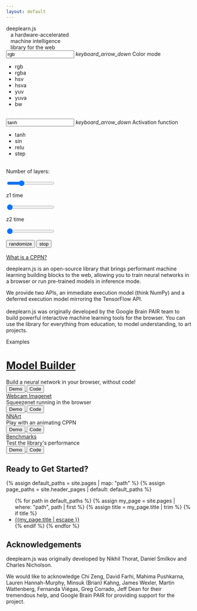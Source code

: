 ```yaml
---
layout: default
---
```

<!-- Copyright 2017 Google Inc. All Rights Reserved.

Licensed under the Apache License, Version 2.0 (the "License");
you may not use this file except in compliance with the License.
You may obtain a copy of the License at

    http://www.apache.org/licenses/LICENSE-2.0

Unless required by applicable law or agreed to in writing, software
distributed under the License is distributed on an "AS IS" BASIS,
WITHOUT WARRANTIES OR CONDITIONS OF ANY KIND, either express or implied.
See the License for the specific language governing permissions and
limitations under the License.
==============================================================================-->
<!-- CPPN Demo Banner -->
<div class="banner-cover" id='banner'>
  <canvas id="inference"></canvas>
  <div class="mdl-grid banner">
    <div class="mdl-layout-spacer mdl-cell--hide-tablet mdl-cell--hide-phone"></div>
    <div class="mdl-cell mdl-cell--6-col mdl-cell--8-col-tablet mdl-cell--4-col-phone banner-text">
      <div class="mdl-typography--display-4">deeplearn.js</div>
      <div class="mdl-typography--display-1" style="margin-left: 12px;">
        a hardware-accelerated <br/>
        machine intelligence<br/>
        library for the web
      </div>
    </div>
    <div class="mdl-layout-spacer  mdl-cell--hide-tablet mdl-cell--hide-phone"></div>
    <div class="mdl-cell mdl-cell--3-col mdl-cell--8-col-tablet mdl-cell--4-col-phone cppn-controls">
      <div class="mdl-textfield mdl-js-textfield mdl-textfield--floating-label getmdl-select getmdl-select__fix-height">
        <input class="mdl-textfield__input" type="text" id="colormode" value="rgb" readonly tabIndex="-1">
        <label for="colormode">
          <i class="mdl-icon-toggle__label material-icons">keyboard_arrow_down</i>
        </label>
        <label for="colormode" class="mdl-textfield__label">Color mode</label>
        <ul for="colormode" class="mdl-menu mdl-menu--bottom-left mdl-js-menu" id="color-selector">
          <li class="mdl-menu__item" data-val="rgb">rgb</li>
          <li class="mdl-menu__item" data-val="rgba">rgba</li>
          <li class="mdl-menu__item" data-val="hsv">hsv</li>
          <li class="mdl-menu__item" data-val="hsva">hsva</li>
          <li class="mdl-menu__item" data-val="yuv">yuv</li>
          <li class="mdl-menu__item" data-val="yuva">yuva</li>
          <li class="mdl-menu__item" data-val="bw">bw</li>
        </ul>
      </div>
      <br>
      <div class="mdl-textfield mdl-js-textfield mdl-textfield--floating-label getmdl-select getmdl-select__fix-height">
        <input class="mdl-textfield__input" type="text" id="activation-fn" value="tanh" readonly tabIndex="-1">
        <label for="activation-fn">
          <i class="mdl-icon-toggle__label material-icons">keyboard_arrow_down</i>
        </label>
        <label for="activation-fn" class="mdl-textfield__label">Activation function</label>
        <ul for="activation-fn" class="mdl-menu mdl-menu--bottom-left mdl-js-menu" id="activation-selector">
          <li class="mdl-menu__item" data-val="tanh">tanh</li>
          <li class="mdl-menu__item" data-val="sin">sin</li>
          <li class="mdl-menu__item" data-val="relu">relu</li>
          <li class="mdl-menu__item" data-val="step">step</li>
        </ul>
      </div>
      <br>
      <div>Number of layers:
        <div id="layers-count" style="display: inline-block"></div>
      </div>
      <p style="width:200px">
        <input class="mdl-slider mdl-js-slider" type="range" min="0" max="7" value="2" tabindex="1" id="layers-slider">
      </p>
      <div>z1 time</div>
      <p style="width:200px">
        <input class="mdl-slider mdl-js-slider" type="range" min="1" max="100" value="1" tabindex="2" id="z1-slider">
      </p>
      <div>z2 time</div>
      <p style="width:200px">
        <input class="mdl-slider mdl-js-slider" type="range" min="1" max="100" value="1" tabindex="3" id="z2-slider">
      </p>
      <button class="mdl-button mdl-js-button mdl-button--raised mdl-js-ripple-effect mdl-button--accent" type="button" id="random">randomize</button>
      <button class="mdl-button mdl-js-button mdl-button--raised mdl-js-ripple-effect mdl-button--accent" type="button" id="toggle">stop</button>
      <br><br>
      <a href="http://blog.otoro.net/2016/03/25/generating-abstract-patterns-with-tensorflow/" target="_blank">What is a CPPN?</a>
      <div id="disabled-demo-overlay" style="display: none">
        <div id="disabled-demo">Unfortunately you do not have a WebGL-enabled device so you cannot see this demo.</div>
      </div>
    </div>
    <div class="mdl-layout-spacer"></div>
  </div>
</div>
<!-- Introduction Section -->
<div class= "mdl-grid intro-text">
  <div class="mdl-layout-spacer mdl-cell--hide-tablet mdl-cell--hide-phone"></div>
  <div class= "mdl-cell mdl-cell--5-col mdl-cell--8-col-tablet mdl-cell-4-col-phone">
    <p class='intro-headline mdl-typography--headline'><span class="deeplearn-shine">deeplearn.js</span> is an open-source library that brings performant machine learning building blocks to the web, allowing you to train neural networks in a browser or run pre-trained models in inference mode.</p>
  </div>
  <div class="mdl-layout-spacer mdl-cell--hide-tablet mdl-cell--hide-phone"></div>
  <div class= "intro-text mdl-cell mdl-cell--4-col mdl-cell--8-col-tablet mdl-cell-4-col-phone">
    <p class='intro-body mdl-typography--body-1'>We provide two APIs, an
    <span class="deeplearn-shine">immediate execution model</span> (think NumPy)
    and a <span class="deeplearn-shine">deferred execution model</span>
    mirroring the TensorFlow API.<br><br><span class="deeplearn-shine">deeplearn.js</span>
    was originally developed by the Google Brain PAIR team to build powerful
    interactive machine learning tools for the browser. You can use the library
    for everything from education, to model understanding, to art projects.</p>
  </div>
  <div class="mdl-layout-spacer mdl-cell--hide-tablet mdl-cell--hide-phone"></div>
</div>
<!-- Demo Section -->
<div class="examples" id='demos'>
  <div class="section-title mdl-grid">
    <div class="mdl-layout-spacer mdl-cell--hide-tablet mdl-cell--hide-phone"></div>
    <p class='mdl-typography--display-2 mdl-cell mdl-cell--9-col'>Examples</p>
    <div class="mdl-layout-spacer mdl-cell--hide-tablet mdl-cell--hide-phone"></div>
  </div>
  <!-- Featured Card -->
  <div class='featured-demo mdl-grid'>
    <div class="mdl-layout-spacer mdl-cell--hide-tablet mdl-cell--hide-phone"></div>
    <div class="demo-card mdl-card mdl-shadow--4dp feature-card mdl-cell mdl-cell--9-col">
      <a href="demos/model-builder/model-builder-demo.html">
        <div class='mdl-card__title' id="model-builder">
          <h1 class= 'mdl-card__title-text'>Model Builder</h1>
        </div>
      </a>
      <div class= 'mdl-card__supporting-text'>Build a neural network in your browser, without code!</div>
      <div class='mdl-card__actions mdl-card--border'>
        <a href="demos/model-builder/model-builder-demo.html">
          <button class="mdl-button mdl-button--raised mdl-button--colored mdl-js-button mdl-button--primary mdl-js-ripple-effect">
            Demo
          </button>
        </a>
        <a href="https://github.com/PAIR-code/deeplearnjs/tree/master/demos/model-builder/">
          <button class="mdl-button mdl-button--raised mdl-button--colored mdl-js-button mdl-button--primary mdl-js-ripple-effect">
            Code
          </button>
        </a>
      </div>
    </div>
    <div class="mdl-layout-spacer mdl-cell--hide-tablet mdl-cell--hide-phone"></div>
  </div>
  <!-- Demo Carousel -->
  <div class="demo-carousel mdl-grid">
    <div class="mdl-layout-spacer mdl-cell--hide-tablet mdl-cell--hide-phone"></div>
    <div class="demo-card mdl-card mdl-shadow--2dp square-card mdl-cell mdl-cell--3-col mdl-cell--8-col-tablet mdl-cell--4-col-phone">
      <a href="demos/imagenet/imagenet-demo.html">
        <div class='mdl-card__title' id="webcam">
          <span class='mdl-card__title-text'>Webcam Imagenet</span>
        </div>
      </a>
      <div class='mdl-card__supporting-text'>Squeezenet running in the browser</div>
      <div class='mdl-card__actions mdl-card--border'>
        <a href="demos/imagenet/imagenet-demo.html">
          <button class="mdl-button mdl-button--raised mdl-button--colored mdl-js-button mdl-button--primary mdl-js-ripple-effect">
            Demo
          </button>
        </a>
        <a href="https://github.com/PAIR-code/deeplearnjs/tree/master/demos/imagenet">
          <button class="mdl-button mdl-button--raised mdl-button--colored mdl-js-button mdl-button--primary mdl-js-ripple-effect">
            Code
          </button>
        </a>
      </div>
    </div>
    <div class="demo-card mdl-card mdl-shadow--2dp square-card mdl-cell mdl-cell--3-col mdl-cell--8-col-tablet mdl-cell--4-col-phone ">
      <a href="demos/nn-art/nn-art-demo.html">
        <div class='mdl-card__title' id="nnart">
          <span class= 'mdl-card__title-text'>NNArt</span>
        </div>
      </a>
      <div class='mdl-card__supporting-text'>Play with an animating CPPN</div>
      <div class='mdl-card__actions mdl-card--border'>
        <a href="demos/nn-art/nn-art-demo.html">
          <button class="mdl-button mdl-button--raised mdl-button--colored mdl-js-button mdl-button--primary mdl-js-ripple-effect">
            Demo
          </button>
        </a>
        <a href="https://github.com/PAIR-code/deeplearnjs/tree/master/demos/nn-art">
          <button class="mdl-button mdl-button--raised mdl-button--colored mdl-js-button mdl-button--primary mdl-js-ripple-effect">
            Code
          </button>
        </a>
      </div>
    </div>
    <div class="demo-card mdl-card mdl-shadow--2dp square-card mdl-cell mdl-cell--3-col mdl-cell--8-col-tablet mdl-cell--4-col-phone">
      <a href="demos/benchmarks/benchmark-demo.html">
        <div class='mdl-card__title' id="benchmarks">
          <span class= 'mdl-card__title-text'>Benchmarks</span>
        </div>
      </a>
      <div class='mdl-card__supporting-text'>Test the library's performance</div>
      <div class='mdl-card__actions mdl-card--border'>
        <a href="demos/benchmarks/benchmark-demo.html">
          <button class="mdl-button mdl-button--raised mdl-button--colored mdl-js-button mdl-button--primary mdl-js-ripple-effect">
            Demo
          </button>
        </a>
        <a href=" https://github.com/PAIR-code/deeplearnjs/tree/master/demos/benchmarks">
          <button class="mdl-button mdl-button--raised mdl-button--colored mdl-js-button mdl-button--primary mdl-js-ripple-effect">
            Code
          </button>
        </a>
      </div>
    </div>
    <div class="mdl-layout-spacer mdl-cell--hide-tablet mdl-cell--hide-phone"></div>
  </div>
</div>


<div class='mdl-grid'>
  <div class="mdl-layout-spacer mdl-cell--hide-tablet mdl-cell--hide-phone"></div>
  <div class="mdl-cell mdl-cell--10-col">
    <h2>Ready to Get Started?</h2>
    {% assign default_paths = site.pages | map: "path" %}
    {% assign page_paths = site.header_pages | default: default_paths %}
    <ul class="index">
      {% for path in default_paths %}
        {% assign my_page = site.pages | where: "path", path | first %}
        {% assign title = my_page.title | trim %}
        {% if title %}
        <li>
          <a href="{{ my_page.url | relative_url }}">
            {{my_page.title | escape }}
          </a>
        </li>
        {% endif %}
      {% endfor %}
    </ul>
  </div>
  <div class="mdl-layout-spacer mdl-cell--hide-tablet mdl-cell--hide-phone"></div>
</div>


<div class='mdl-grid'>
  <div class="mdl-layout-spacer mdl-cell--hide-tablet mdl-cell--hide-phone"></div>
  <div class="mdl-cell mdl-cell--10-col">
    <h2 class= 'mdl-card__title-text'>Acknowledgements</h2>
  </div>
  <div class="mdl-layout-spacer mdl-cell--hide-tablet mdl-cell--hide-phone"></div>
</div>

<div class= "mdl-grid ack">
  <div class="mdl-layout-spacer mdl-cell--hide-tablet mdl-cell--hide-phone"></div>
  <div class= "mdl-cell mdl-cell--5-col mdl-cell--8-col-tablet mdl-cell-4-col-phone">
    <p class="intro-body mdl-typography--body-1">
      <span class="deeplearn-shine">deeplearn.js</span> was originally developed by Nikhil Thorat, Daniel Smilkov and Charles Nicholson.
    </p>
  </div>
  <div class="mdl-layout-spacer mdl-cell--hide-tablet mdl-cell--hide-phone"></div>
  <div class= "ack mdl-cell mdl-cell--4-col mdl-cell--8-col-tablet mdl-cell-4-col-phone">
    <p class='intro-body mdl-typography--body-1'>
      We would like to acknowledge Chi Zeng, David Farhi, Mahima Pushkarna,
      Lauren Hannah-Murphy, Minsuk (Brian) Kahng, James Wexler, Martin Wattenberg,
      Fernanda Viégas, Greg Corrado, Jeff Dean for their tremendous help, and
      Google Brain PAIR for providing support for the project.
    </p>
  </div>
  <div class="mdl-layout-spacer mdl-cell--hide-tablet mdl-cell--hide-phone"></div>
</div>
<script src="bundle.js"></script>
